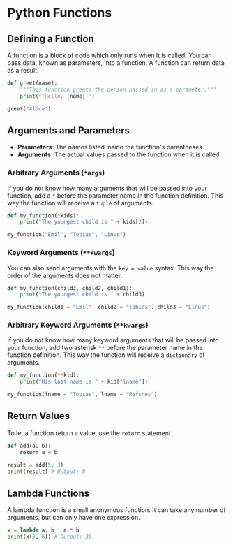 # Python Functions

## Defining a Function

A function is a block of code which only runs when it is called. You can pass data, known as parameters, into a function. A function can return data as a result.

```python
def greet(name):
    """This function greets the person passed in as a parameter."""
    print(f"Hello, {name}!")

greet("Alice")
```

## Arguments and Parameters

- **Parameters**: The names listed inside the function's parentheses.
- **Arguments**: The actual values passed to the function when it is called.

### Arbitrary Arguments (`*args`)

If you do not know how many arguments that will be passed into your function, add a `*` before the parameter name in the function definition. This way the function will receive a `tuple` of arguments.

```python
def my_function(*kids):
    print("The youngest child is " + kids[2])

my_function("Emil", "Tobias", "Linus")
```

### Keyword Arguments (`**kwargs`)

You can also send arguments with the `key = value` syntax. This way the order of the arguments does not matter.

```python
def my_function(child3, child2, child1):
    print("The youngest child is " + child3)

my_function(child1 = "Emil", child2 = "Tobias", child3 = "Linus")
```

### Arbitrary Keyword Arguments (`**kwargs`)

If you do not know how many keyword arguments that will be passed into your function, add two asterisk `**` before the parameter name in the function definition. This way the function will receive a `dictionary` of arguments.

```python
def my_function(**kid):
    print("His last name is " + kid["lname"])

my_function(fname = "Tobias", lname = "Refsnes")
```

## Return Values

To let a function return a value, use the `return` statement.

```python
def add(a, b):
    return a + b

result = add(5, 3)
print(result) # Output: 8
```

## Lambda Functions

A lambda function is a small anonymous function. It can take any number of arguments, but can only have one expression.

```python
x = lambda a, b : a * b
print(x(5, 6)) # Output: 30
```